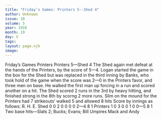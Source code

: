 ```yaml
---
title: "Friday’s Games: Printers 5--Shed 4"
author: Unknown
issue: 10
volume: 5
year: 1916
month: 19
day: V
tags:
layout: page.njk
image:
---
```

Friday’s Games Printers    Printers 5—Shed 4       The Shed again met defeat at the hands of the Printers, by the score of 5—4.    Logan started the game in the box for the Shed but was replaced in the third inning by Banks, who took hold of the game when the score was 2—0 in the Printers favor, and three men on base. He walked the first man up forcing in a run and scored another on a hit.    The Shed scored 2 runs in the 3rd by heavy hitting, and finished strong in the 8th by scorng 2 more runs.    Slim on the mound for the Printers had 7 strikeouts’ walked 5 and allowed 8 hits    Score by innings as follows:      R. H. E. Shed 0 0 2 0 0 0 0 2—4 8 1 Printers 1 0 3 0 0 1  0 0—5 8 1   Two base hits—Slats 2; Bucks; Evans; Bill    Umpires Mack and Andy   




